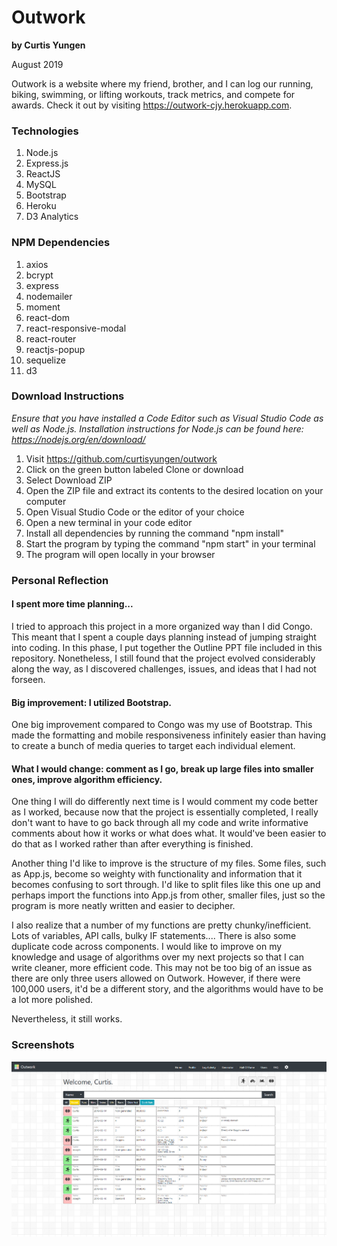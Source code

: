 # Outwork
**by Curtis Yungen**

August 2019

Outwork is a website where my friend, brother, and I can log our running, biking, swimming, or lifting workouts, track metrics, and compete for awards. Check it out by visiting https://outwork-cjy.herokuapp.com.

### Technologies
1) Node.js
2) Express.js
3) ReactJS
4) MySQL
5) Bootstrap
6) Heroku
7) D3 Analytics

### NPM Dependencies
1) axios
2) bcrypt
3) express
4) nodemailer 
5) moment
6) react-dom
7) react-responsive-modal
8) react-router
9) reactjs-popup
10) sequelize
11) d3

### Download Instructions

*Ensure that you have installed a Code Editor such as Visual Studio Code as well as Node.js.
Installation instructions for Node.js can be found here: https://nodejs.org/en/download/*

1) Visit https://github.com/curtisyungen/outwork
2) Click on the green button labeled Clone or download
3) Select Download ZIP
4) Open the ZIP file and extract its contents to the desired location on your computer
5) Open Visual Studio Code or the editor of your choice
6) Open a new terminal in your code editor
7) Install all dependencies by running the command "npm install"
8) Start the program by typing the command "npm start" in your terminal
9) The program will open locally in your browser

### Personal Reflection

#### I spent more time planning...
I tried to approach this project in a more organized way than I did Congo. This meant that I spent a couple days planning instead of jumping straight into coding. In this phase, I put together the Outline PPT file included in this repository. Nonetheless, I still found that the project evolved considerably along the way, as I discovered challenges, issues, and ideas that I had not forseen. 

#### Big improvement: I utilized Bootstrap.
One big improvement compared to Congo was my use of Bootstrap. This made the formatting and mobile responsiveness infinitely easier than having to create a bunch of media queries to target each individual element.

#### What I would change: comment as I go, break up large files into smaller ones, improve algorithm efficiency.
One thing I will do differently next time is I would comment my code better as I worked, because now that the project is essentially completed, I really don't want to have to go back through all my code and write informative comments about how it works or what does what. It would've been easier to do that as I worked rather than after everything is finished.

Another thing I'd like to improve is the structure of my files. Some files, such as App.js, become so weighty with functionality and information that it becomes confusing to sort through. I'd like to split files like this one up and perhaps import the functions into App.js from other, smaller files, just so the program is more neatly written and easier to decipher. 

I also realize that a number of my functions are pretty chunky/inefficient. Lots of variables, API calls, bulky IF statements.... There is also some duplicate code across components. I would like to improve on my knowledge and usage of algorithms over my next projects so that I can write cleaner, more efficient code. This may not be too big of an issue as there are only three users allowed on Outwork. However, if there were 100,000 users, it'd be a different story, and the algorithms would have to be a lot more polished. 

Nevertheless, it still works. 

### Screenshots

![](Screenshots/home.png)

<br/><br/> 
